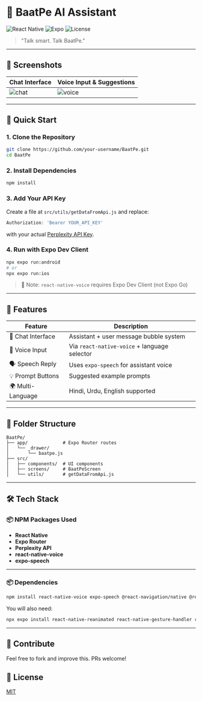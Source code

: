 # 📱 BaatPe AI Assistant

![React Native](https://img.shields.io/badge/Built%20with-React%20Native-61dafb?logo=react\&logoColor=white\&style=for-the-badge)
![Expo](https://img.shields.io/badge/Powered%20by-Expo-000020?logo=expo\&logoColor=white\&style=for-the-badge)
![License](https://img.shields.io/github/license/your-username/BaatPe?style=for-the-badge)

> "Talk smart. Talk BaatPe."

---

## 📸 Screenshots

| Chat Interface                                         | Voice Input & Suggestions                               |
| ------------------------------------------------------ | ------------------------------------------------------- |
| ![chat](https://placehold.co/200x400?text=Chat+Screen) | ![voice](https://placehold.co/200x400?text=Voice+Input) |

---

## 🚀 Quick Start

### 1. Clone the Repository

```bash
git clone https://github.com/your-username/BaatPe.git
cd BaatPe
```

### 2. Install Dependencies

```bash
npm install
```

### 3. Add Your API Key

Create a file at `src/utils/getDataFromApi.js` and replace:

```js
Authorization: 'Bearer YOUR_API_KEY'
```

with your actual [Perplexity API Key](https://docs.perplexity.ai).

### 4. Run with Expo Dev Client

```bash
npx expo run:android
# or
npx expo run:ios
```

> 🔐 Note: `react-native-voice` requires Expo Dev Client (not Expo Go)

---

## 🧩 Features

| Feature           | Description                                  |
| ----------------- | -------------------------------------------- |
| 💬 Chat Interface | Assistant + user message bubble system       |
| 🎤 Voice Input    | Via `react-native-voice` + language selector |
| 🗣 Speech Reply   | Uses `expo-speech` for assistant voice       |
| 💡 Prompt Buttons | Suggested example prompts                    |
| 🌍 Multi-Language | Hindi, Urdu, English supported               |

---

## 📁 Folder Structure

```
BaatPe/
├── app/             # Expo Router routes
│   └── _drawer/
│       └── baatpe.js
├── src/
│   ├── components/  # UI components
│   ├── screens/     # BaatPeScreen
│   └── utils/       # getDataFromApi.js
```

---

## 🛠 Tech Stack

### 📦 NPM Packages Used

* **React Native**
* **Expo Router**
* **Perplexity API**
* **react-native-voice**
* **expo-speech**

---

### 📦 Dependencies

```bash
npm install react-native-voice expo-speech @react-navigation/native @react-navigation/drawer react-native-reanimated react-native-gesture-handler react-native-safe-area-context react-native-screens expo-router
```

You will also need:

```bash
npx expo install react-native-reanimated react-native-gesture-handler react-native-screens react-native-safe-area-context
```

---

## 🤝 Contribute

Feel free to fork and improve this. PRs welcome!

## 📄 License

[MIT](LICENSE)
